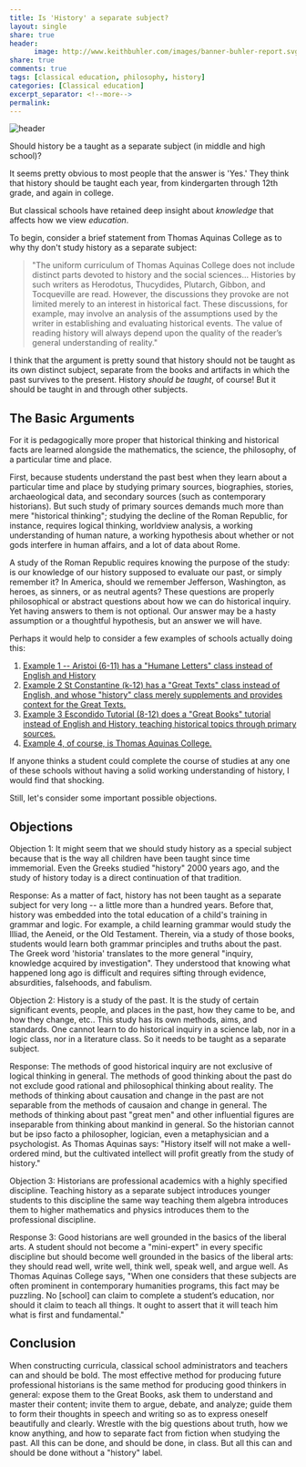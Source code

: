 ```yaml
---
title: Is 'History' a separate subject? 
layout: single
share: true
header:
      image: http://www.keithbuhler.com/images/banner-buhler-report.svg
share: true
comments: true
tags: [classical education, philosophy, history]
categories: [Classical education]
excerpt_separator: <!--more-->
permalink: 
---
```


![header](https://public-history-weekly.degruyter.com/wp-content/uploads/2016/01/barton_sieboerger_phw_2016_1b-704x429.png)


Should history be a taught as a separate subject (in middle and high school)? 

It seems pretty obvious to most people that the answer is 'Yes.' They think that history should be taught each year, from kindergarten through 12th grade, and again in college. 

But classical schools have retained deep insight about *knowledge* that affects how we view *education*. 

To begin, consider a brief statement from Thomas Aquinas College as to why thy don't study history as a separate subject: 

> "The uniform curriculum of Thomas Aquinas College does not include distinct parts devoted to history and the social sciences... Histories by such writers as Herodotus, Thucydides, Plutarch, Gibbon, and Tocqueville are read. However, the discussions they provoke are not limited merely to an interest in historical fact. These discussions, for example, may involve an analysis of the assumptions used by the writer in establishing and evaluating historical events. The value of reading history will always depend upon the quality of the reader’s general understanding of reality."

I think that the argument is pretty sound that history should not be taught as its own distinct subject, separate from the books and artifacts in which the past survives to the present. History *should be taught*, of course! But it should be taught in and through other subjects. 

## The Basic Arguments 

For it is pedagogically more proper that historical thinking and historical facts are learned alongside the mathematics, the science, the philosophy, of a particular time and place. 

First, because students understand the past best when they learn about a particular time and place by studying primary sources, biographies, stories, archaeological data, and secondary sources (such as contemporary historians). But such study of primary sources demands much more than mere "historical thinking"; studying the decline of the Roman Republic, for instance, requires logical thinking, worldview analysis, a working understanding of human nature, a working hypothesis about whether or not gods interfere in human affairs, and a lot of data about Rome. 

A study of the Roman Republic requires knowing the purpose of the study: is our knowledge of our history supposed to evaluate our past, or simply remember it? In America, should we remember Jefferson, Washington, as heroes, as sinners, or as neutral agents? These questions are properly philosophical or abstract questions about how we can do historical inquiry. Yet having answers to them is not optional. Our answer may be a hasty assumption or a thoughtful hypothesis, but an answer we will have.  

Perhaps it would help to consider a few examples of schools actually doing this: 

1. [Example 1 -- Aristoi (6-11) has a "Humane Letters" class instead of English and History](http://www.aristoiclassical.org/apps/pages/index.jsp?uREC_ID=298205&type=d&pREC_ID=687483)
2. [Example 2 St Constantine (k-12) has a "Great Texts" class instead of English, and whose "history" class merely supplements and provides context for the Great Texts.](http://www.saintconstantine.org/scope-sequence/)
3. [Example 3 Escondido Tutorial (8-12) does a "Great Books" tutorial instead of English and History, teaching historical topics through primary sources.](http://www.gbt.org/guide.html)
4. [Example 4, of course, is Thomas Aquinas College.](https://thomasaquinas.edu/a-liberating-education/syllabus) 

If anyone thinks a student could complete the course of studies at any one of these schools without having a solid working understanding of history, I would find that shocking. 


Still, let's consider some important possible objections.

## Objections

Objection 1: It might seem that we should study history as a special subject because that is the way all children have been taught since time immemorial. Even the Greeks studied "history" 2000 years ago, and the study of history today is a direct continuation of that tradition. 

Response: As a matter of fact, history has not been taught as a separate subject for very long -- a little more than a hundred years. Before that, history was embedded into the total education of a child's training in grammar and logic. For example, a child learning grammar would study the Illiad, the Aeneid, or the Old Testament. Therein, via a study of those books, students would learn both grammar principles and truths about the past. The Greek word 'historia' translates to the more general "inquiry, knowledge acquired by investigation". They understood that knowing what happened long ago is difficult and requires sifting through evidence, absurdities, falsehoods, and fabulism. 



Objection 2: History is a study of the past. It is the study of certain significant events, people, and places in the past, how they came to be, and how they change, etc.. This study has its own methods, aims, and standards. One cannot learn to do historical inquiry in a science lab, nor in a logic class, nor in a literature class. So it needs to be taught as a separate subject. 

Response: The methods of good historical inquiry are not exclusive of logical thinking in general. The methods of good thinking about the past do not exclude good rational and philosophical thinking about reality. The methods of thinking about causation and change in the past are not separable from the methods of causaion and change in general. The methods of thinking about past "great men" and other influential figures are inseparable from thinking about mankind in general. So the historian cannot but be ipso facto a philosopher, logician, even a metaphysician and a psychologist. As Thomas Aquinas says: "History itself will not make a well-ordered mind, but the cultivated intellect will profit greatly from the study of history."


Objection 3: Historians are professional academics with a highly specified discipline. Teaching history as a separate subject introduces younger students to this discipline the same way teaching them algebra introduces them to higher mathematics and physics introduces them to the professional discipline. 

Response 3: Good historians are well grounded in the basics of the liberal arts. A student should not become a "mini-expert" in every specific discipline but should become well grounded in the basics of the liberal arts: they should read well, write well, think well, speak well, and argue well. As Thomas Aquinas College says, "When one considers that these subjects are often prominent in contemporary humanities programs, this fact may be puzzling. No [school] can claim to complete a student’s education, nor should it claim to teach all things. It ought to assert that it will teach him what is first and fundamental."

## Conclusion

When constructing curricula, classical school administrators and teachers can and should be bold. The most effective method for producing future professional historians is the same method for producing good thinkers in general: expose them to the Great Books, ask them to understand and master their content; invite them to argue, debate, and analyze; guide them to form their thoughts in speech and writing so as to express oneself beautifully and clearly. Wrestle with the big questions about truth, how we know anything, and how to separate fact from fiction when studying the past. All this can be done, and should be done, in class. But all this can and should be done without a "history" label. 

